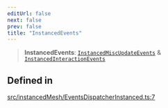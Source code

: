 ```yaml
---
editUrl: false
next: false
prev: false
title: "InstancedEvents"
---
```


> **InstancedEvents**: [`InstancedMiscUpdateEvents`](/api/type-aliases/instancedmiscupdateevents/) & [`InstancedInteractionEvents`](/api/type-aliases/instancedinteractionevents/)

## Defined in

[src/instancedMesh/EventsDispatcherInstanced.ts:7](https://github.com/agargaro/three.ez/blob/3fdd7e09783eb2a959141bd465ac646bca571e93/src/instancedMesh/EventsDispatcherInstanced.ts#L7)
